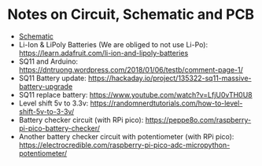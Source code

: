 # Notes on Circuit, Schematic and PCB

* [Schematic](https://github.com/liberocan/cansat-circuits/blob/main/pdf/liberocan1_schematic_v1_03_1.pdf)
* Li-Ion & LiPoly Batteries (We are obliged to not use Li-Po): https://learn.adafruit.com/li-ion-and-lipoly-batteries
* SQ11 and Arduino: https://dntruong.wordpress.com/2018/01/06/testb/comment-page-1/
* SQ11 Battery update: https://hackaday.io/project/135322-sq11-massive-battery-upgrade
* SQ11 replace battery: https://www.youtube.com/watch?v=LfjU0vTH0U8
* Level shift 5v to 3.3v: https://randomnerdtutorials.com/how-to-level-shift-5v-to-3-3v/
* Battery checker circuit (with RPi pico): https://peppe8o.com/raspberry-pi-pico-battery-checker/
* Another battery checker circuit with potentiometer (with RPi pico): https://electrocredible.com/raspberry-pi-pico-adc-micropython-potentiometer/

